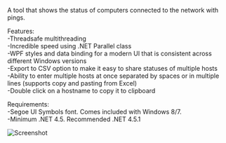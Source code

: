 A tool that shows the status of computers connected to the network with pings.

Features:  
  -Threadsafe multithreading  
  -Incredible speed using .NET Parallel class  
  -WPF styles and data binding for a modern UI that is consistent across different Windows versions  
  -Export to CSV option to make it easy to share statuses of multiple hosts  
  -Ability to enter multiple hosts at once separated by spaces or in multiple lines (supports copy and pasting from Excel)  
  -Double click on a hostname to copy it to clipboard  

Requirements:  
  -Segoe UI Symbols font. Comes included with Windows 8/7.  
  -Minimum .NET 4.5. Recommended .NET 4.5.1  

![Screenshot](http://i.imgur.com/KNwHW3a.png)
